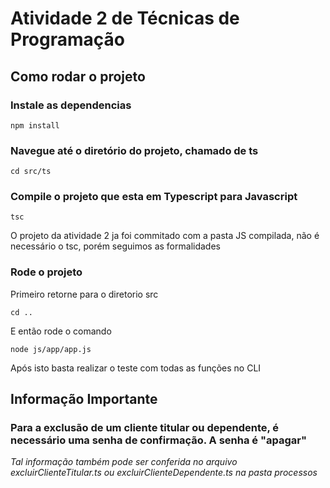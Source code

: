# Atividade 2 de Técnicas de Programação

## Como rodar o projeto

### Instale as dependencias
```
npm install
```

### Navegue até o diretório do projeto, chamado de ts
```
cd src/ts
```
### Compile o projeto que esta em Typescript para Javascript
```
tsc
```
O projeto da atividade 2 ja foi commitado com a pasta JS compilada, não é necessário o tsc, porém seguimos as formalidades

### Rode o projeto

Primeiro retorne para o diretorio src
```
cd ..
```

E então rode o comando
```
node js/app/app.js
```

Após isto basta realizar o teste com todas as funções no CLI

## Informação Importante

### Para a exclusão de um cliente titular ou dependente, é necessário uma senha de confirmação. A senha é "apagar"
 _Tal informação também pode ser conferida no arquivo excluirClienteTitular.ts ou excluirClienteDependente.ts na pasta processos_